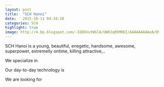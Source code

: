 ```yaml
---
layout: post
title:  "SCH Hanoi"
date:   2015-10-11 04:34:20
categories: SCH
highlight: true
image: http://4.bp.blogspot.com/-IOD6VutWGlA/UW8Jq05M0DI/AAAAAAAAAeA/OVckWFybKqg/s1600/DSC01317.JPG
---
```

SCH Hanoi is a young, beautiful, enegetic, handsome, awesome, superpower, extremelly ontime, killing attractive,..

We specialize in

Our day-to-day technology is

We are looking for 
